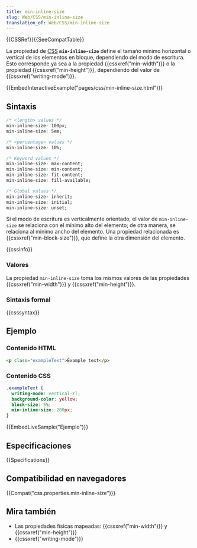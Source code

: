 ```yaml
---
title: min-inline-size
slug: Web/CSS/min-inline-size
translation_of: Web/CSS/min-inline-size
---
```


{{CSSRef}}{{SeeCompatTable}}

La propiedad de [CSS](/es/docs/Web/CSS) **`min-inline-size`** define el tamaño mínimo horizontal o vertical de los elementos en bloque, dependiendo del modo de escritura. Esto corresponde ya sea a la propiedad {{cssxref("min-width")}} o la propiedad {{cssxref("min-height")}}, dependiendo del valor de {{cssxref("writing-mode")}}.

{{EmbedInteractiveExample("pages/css/min-inline-size.html")}}

## Sintaxis

```css
/* <length> values */
min-inline-size: 100px;
min-inline-size: 5em;

/* <percentage> values */
min-inline-size: 10%;

/* Keyword values */
min-inline-size: max-content;
min-inline-size: min-content;
min-inline-size: fit-content;
min-inline-size: fill-available;

/* Global values */
min-inline-size: inherit;
min-inline-size: initial;
min-inline-size: unset;
```

Si el modo de escritura es verticalmente orientado, el valor de `min-inline-size` se relaciona con el mínimo alto del elemento; de otra manera, se relaciona al mínimo ancho del elemento. Una propiedad relacionada es {{cssxref("min-block-size")}}, que define la otra dimensión del elemento.

{{cssinfo}}

### Valores

La propiedad `min-inline-size` toma los mismos valores de las propiedades {{cssxref("min-width")}} y {{cssxref("min-height")}}.

### Sintaxis formal

{{csssyntax}}

## Ejemplo

### Contenido HTML

```html
<p class="exampleText">Example text</p>
```

### Contenido CSS

```css
.exampleText {
  writing-mode: vertical-rl;
  background-color: yellow;
  block-size: 5%;
  min-inline-size: 200px;
}
```

{{EmbedLiveSample("Ejemplo")}}

## Especificaciones

{{Specifications}}

## Compatibilidad en navegadores

{{Compat("css.properties.min-inline-size")}}

## Mira también

- Las propiedades físicas mapeadas: {{cssxref("min-width")}} y {{cssxref("min-height")}}
- {{cssxref("writing-mode")}}

